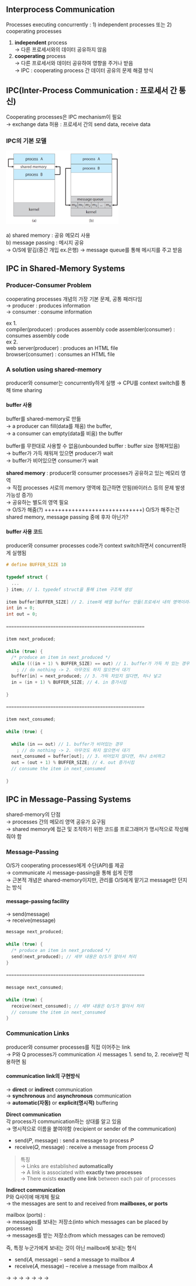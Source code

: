 ## Interprocess Communication
Processes executing concurrently : 1) independent processes 또는 2) cooperating processes  
1) <b>independent</b> process  
&rarr; 다른 프로세서와의 데이터 공유하지 않음
2) <b>cooperating</b> process    
&rarr; 다른 프로세서와 데이터 공유하여 영향을 주거나 받음  
&rarr; IPC : cooperating process 간 데이터 공유의 문제 해결 방식

## IPC(Inter-Process Communication : 프로세서 간 통신)
Cooperating processes은 IPC mechanism이 필요  
&rarr; exchange data 허용 : 프로세서 간의 send data, receive data  

### IPC의 기본 모델  
<img src="./img/CommunicationModel.png" height = 200px><br>  
a) shared memory : 공유 메모리 사용  
b) message passing : 메시지 공유  
&rarr; O/S에 맡김(중간 개입 ex.은행)
&rarr; message queue를 통해 메시지를 주고 받음

## IPC in Shared-Memory Systems 
### Producer-Consumer Problem
cooperating processes 개념의 가장 기본 문제, 공통 패러다임  
&rarr; producer : produces information  
&rarr; consumer : consume information  

ex 1.  
compiler(producer) : produces assembly code
assembler(consumer) : consumes assembly code  
ex 2.  
web server(producer) : produces an HTML file  
browser(consumer) : consumes an HTML file  

### A solution using shared-memory
producer와 consumer는 concurrently하게 실행
&rarr; CPU를 context switch를 통해 time sharing  

#### buffer 사용
buffer를 shared-memory로 만듦  
&rarr; a producer can fill(data를 채움) the buffer,  
&rarr; a consumer can empty(data를 비움) the buffer   

buffer를 무한대로 사용할 수 없음(unbounded buffer : buffer size 정해져있음)   
&rarr; buffer가 가득 채워져 있으면 producer가 wait  
&rarr; buffer가 비어있으면 consumer가 wait  

<b>shared memory</b> : producer와 consumer processes가 공유하고 있는 메모리 영역  
&rarr; 직접 processes 서로의 memory 영역에 접근하면 안됨(바이러스 등의 문제 발생 가능성 증가)  
&rarr; 공유하는 별도의 영역 필요  
&rarr; O/S가 해줌(?)
+++++++++++++++++++++++++++++) O/S가 해주는건 shared memory, message passing 중에 후자 아닌가?  

#### buffer 사용 코드
producer와 consumer processes code가 context switch하면서 concurrent하게 실행됨  
```c
# define BUFFER_SIZE 10

typedef struct {
  ...
} item; // 1. typedef struct을 통해 item 구조체 생성

item buffer[BUFFER_SIZE] // 2. item에 배열 buffer 만듦(프로세서 내의 영역이라서 원래는 이렇게 구현하면 안됨 -> 외부의 공뮤 메모리 영역이라 가정하고 진행 필요)   
int in = 0;
int out = 0;

=====================================================

item next_produced;

while (true) {
  /* produce an item in next_produced */
  while (((in + 1) % BUFFER_SIZE) == out) // 1. buffer가 가득 차 있는 경우
    ; // do nothing -> 2. 아무것도 하지 않으면서 대기
  buffer[in] = next_produced; // 3. 가득 차있지 않다면, 하나 넣고
  in = (in + 1) % BUFFER_SIZE; // 4. in 증가시킴

}

=====================================================

item next_consumed;

while (true) {

  while (in == out) // 1. buffer가 비어있는 경우
    ; // do nothing -> 2. 아무것도 하지 않으면서 대기
  next_consumed = buffer[out]; // 3. 비어있지 않다면, 하나 소비하고 
  out = (out + 1) % BUFFER_SIZE; // 4. out 증가시킴
  // consume the item in next_consumed

}
```

## IPC in Message-Passing Systems
shared-memory의 단점  
&rarr; processes 간의 메모리 영역 공유가 요구됨  
&rarr; shared memory에 접근 및 조작하기 위한 코드를 프로그래머가 명시적으로 작성해줘야 함  

### Message-Passing
O/S가 cooperating processes에게 수단(API)를 제공  
&rarr; communicate 시 message-passing을 통해 쉽게 진행  
&rarr; 근본적 개념은 shared-memory이지만, 관리를 O/S에게 맡기고 message만 던지는 방식  

#### message-passing facility
&rarr; send(message)  
&rarr; receive(message)  

```c
message next_produced;

while (true) {
  /* produce an item in next_produced */
  send(next_produced); // 세부 내용은 O/S가 알아서 처리
}

=====================================================

message next_consumed;

while (true) {
  receive(next_consumed); // 세부 내용은 O/S가 알아서 처리
  // consume the item in next_consumed
}
```

### Communication Links
producer와 consumer processes를 직접 이어주는 link  
&rarr; P와 Q processes가 communication 시 messages 1. send to, 2. receive만 적용하면 됨  
#### communication link의 구현방식
&rarr; <b>direct</b> or <b>indirect</b> communication  
&rarr; <b>synchronous</b> and <b>asynchronous</b> communication  
&rarr; <b>automatic(자동)</b> or <b>explicit(명시적)</b> buffering  

<b>Direct communication</b>  
각 process가 communication하는 상대를 알고 있음  
&rarr; 명시적으로 이름을 붙여야함 (recipient or sender of the communication)  
- send(𝑃, message) : send a message to process 𝑃  
- receive(𝑄, message) : receive a message from process 𝑄  

> 특징  
&rarr; Links are established <b>automatically</b>  
&rarr; A link is associated with <b>exactly two processes</b>  
&rarr; There exists <b>exactly one link</b> between each pair of processes  


<b>Indirect communication</b>  
P와 Q사이에 매개체 필요  
&rarr; the messages are sent to and received from <b>mailboxes, or ports</b>  

mailbox (ports) :  
&rarr; messages를 보내는 저장소(into which messages can be placed by processes)  
&rarr; messages를 받는 저장소(from which messages can be removed)  

즉, 특정 누군가에게 보내는 것이 아닌 mailbox에 보내는 형식  
- send(𝐴, message) – send a message to mailbox 𝐴  
- receive(𝐴, message) – receive a message from mailbox 𝐴  



&rarr; 
&rarr; 
&rarr; 
&rarr; 
&rarr; 
&rarr; 
&rarr; 
